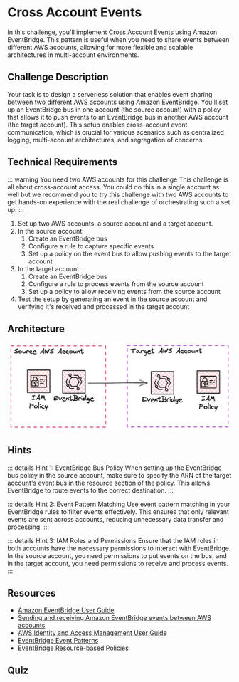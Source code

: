 <script setup>
import Quiz from "../../../components/Quiz.vue"
</script>

# Cross Account Events

In this challenge, you'll implement Cross Account Events using Amazon EventBridge. This pattern is useful when you need to share events between different AWS accounts, allowing for more flexible and scalable architectures in multi-account environments.

## Challenge Description

Your task is to design a serverless solution that enables event sharing between two different AWS accounts using Amazon EventBridge. You'll set up an EventBridge bus in one account (the source account) with a policy that allows it to push events to an EventBridge bus in another AWS account (the target account). This setup enables cross-account event communication, which is crucial for various scenarios such as centralized logging, multi-account architectures, and segregation of concerns.

## Technical Requirements

::: warning You need two AWS accounts for this challenge
This challenge is all about cross-account access. You could do this in a single account as well but we recommend you to try this challenge with two AWS accounts to get hands-on experience with the real challenge of orchestrating such a set up.
:::

1. Set up two AWS accounts: a source account and a target account.
2. In the source account:
    1. Create an EventBridge bus
    2. Configure a rule to capture specific events
    3. Set up a policy on the event bus to allow pushing events to the target account
3. In the target account:
    1. Create an EventBridge bus
    2. Configure a rule to process events from the source account
    3. Set up a policy to allow receiving events from the source account
4. Test the setup by generating an event in the source account and verifying it's received and processed in the target account

## Architecture

![Architecture Diagram](./cross-account-events.png)

## Hints

::: details Hint 1: EventBridge Bus Policy
When setting up the EventBridge bus policy in the source account, make sure to specify the ARN of the target account's event bus in the resource section of the policy. This allows EventBridge to route events to the correct destination.
:::

::: details Hint 2: Event Pattern Matching
Use event pattern matching in your EventBridge rules to filter events effectively. This ensures that only relevant events are sent across accounts, reducing unnecessary data transfer and processing.
:::

::: details Hint 3: IAM Roles and Permissions
Ensure that the IAM roles in both accounts have the necessary permissions to interact with EventBridge. In the source account, you need permissions to put events on the bus, and in the target account, you need permissions to receive and process events.
:::

## Resources

- [Amazon EventBridge User Guide](https://docs.aws.amazon.com/eventbridge/latest/userguide/eb-what-is.html)
- [Sending and receiving Amazon EventBridge events between AWS accounts](https://docs.aws.amazon.com/eventbridge/latest/userguide/eb-cross-account.html)
- [AWS Identity and Access Management User Guide](https://docs.aws.amazon.com/IAM/latest/UserGuide/introduction.html)
- [EventBridge Event Patterns](https://docs.aws.amazon.com/eventbridge/latest/userguide/eb-event-patterns.html)
- [EventBridge Resource-based Policies](https://docs.aws.amazon.com/eventbridge/latest/userguide/eb-use-resource-based.html)

## Quiz

<Quiz 
  question="What is a primary benefit of using Cross Account Events with EventBridge?"
  :answers="['Increased data storage capacity', 'Improved event processing speed', 'Enhanced multi-account communication', 'Reduced AWS costs']"
  :correctAnswer="2"
  :answerInfo="[
  'Cross Account Events don\'t directly increase storage capacity.',
  'While it can streamline processes, it doesn\'t necessarily improve processing speed.',
  'Correct! Cross Account Events enable seamless communication between different AWS accounts, enhancing multi-account architectures.',
  'While it can optimize architectures, cost reduction isn\'t the primary benefit.'
  ]"
/>

<Quiz 
  question="In a Cross Account Events setup, what does the EventBridge bus policy in the source account primarily define?"
  :answers="['Event data structure', 'Event processing rules', 'Permission to send events to another account', 'Event retention period']"
  :correctAnswer="2"
  :answerInfo="[
  'The bus policy doesn\'t define the event data structure.',
  'Event processing rules are defined separately from the bus policy.',
  'Correct! The bus policy in the source account defines permissions to send events to the specified target account.',
  'Event retention is not typically defined in the bus policy.'
  ]"
/>

<Quiz 
  question="What potential issue should you be aware of when implementing Cross Account Events?"
  :answers="['Increased data latency', 'Potential security risks if not configured correctly', 'Limited event size', 'Incompatibility with certain AWS services']"
  :correctAnswer="1"
  :answerInfo="[
  'Cross-account event routing typically doesn\'t significantly increase latency.',
  'Correct! Improper configuration of policies and permissions can potentially create security vulnerabilities.',
  'EventBridge has a standard event size limit, but it\'s not specific to cross-account scenarios.',
  'Cross Account Events are generally compatible with AWS services that can interact with EventBridge.'
  ]"
/>

<Quiz 
  question="In a Cross Account Events setup, what role does event pattern matching play?"
  :answers="['It encrypts the event data', 'It filters which events are sent across accounts', 'It transforms event data', 'It schedules event delivery']"
  :correctAnswer="1"
  :answerInfo="[
  'Event pattern matching doesn\'t handle encryption.',
  'Correct! Event pattern matching is used to filter events, ensuring only relevant ones are sent across accounts.',
  'While it can influence which data is sent, it doesn\'t transform the data itself.',
  'Event pattern matching doesn\'t handle scheduling of events.'
  ]"
/>
